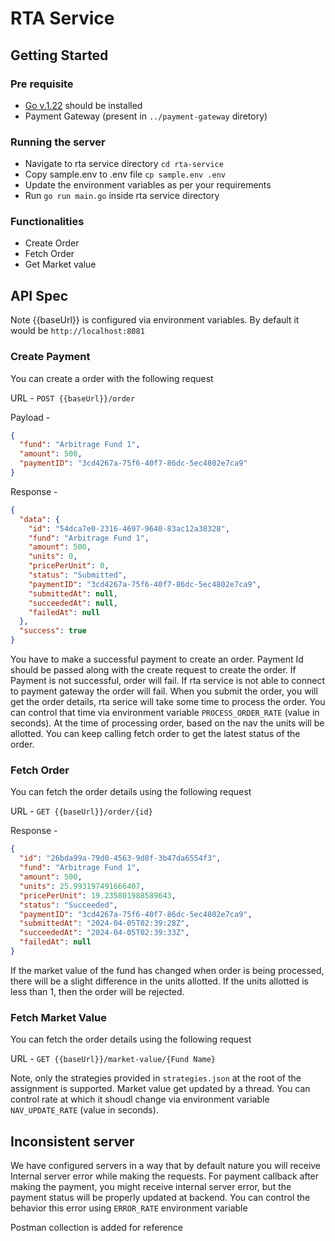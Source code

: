 # RTA Service

## Getting Started

### Pre requisite

- [Go v.1.22](https://go.dev/dl/) should be installed
- Payment Gateway (present in `../payment-gateway` diretory)

### Running the server

- Navigate to rta service directory `cd rta-service`
- Copy sample.env to .env file `cp sample.env .env`
- Update the environment variables as per your requirements
- Run `go run main.go` inside rta service directory

### Functionalities

- Create Order
- Fetch Order
- Get Market value

## API Spec

Note {{baseUrl}} is configured via environment variables. By default it would be `http://localhost:8081`

### Create Payment

You can create a order with the following request

URL - `POST {{baseUrl}}/order`

Payload -

```json
{
  "fund": "Arbitrage Fund 1",
  "amount": 500,
  "paymentID": "3cd4267a-75f6-40f7-86dc-5ec4802e7ca9"
}
```

Response -

```json
{
  "data": {
    "id": "54dca7e0-2316-4697-9640-83ac12a38328",
    "fund": "Arbitrage Fund 1",
    "amount": 500,
    "units": 0,
    "pricePerUnit": 0,
    "status": "Submitted",
    "paymentID": "3cd4267a-75f6-40f7-86dc-5ec4802e7ca9",
    "submittedAt": null,
    "succeededAt": null,
    "failedAt": null
  },
  "success": true
}
```

You have to make a successful payment to create an order. Payment Id should be passed along with the create request to create the order. If Payment is not successful, order will fail. If rta service is not able to connect to payment gateway the order will fail. When you submit the order, you will get the order details, rta serice will take some time to process the order. You can control that time via environment variable `PROCESS_ORDER_RATE` (value in seconds). At the time of processing order, based on the nav the units will be allotted.
You can keep calling fetch order to get the latest status of the order.

### Fetch Order

You can fetch the order details using the following request

URL - `GET {{baseUrl}}/order/{id}`

Response -

```json
{
  "id": "26bda99a-79d0-4563-9d8f-3b47da6554f3",
  "fund": "Arbitrage Fund 1",
  "amount": 500,
  "units": 25.993197491666407,
  "pricePerUnit": 19.235801988589643,
  "status": "Succeeded",
  "paymentID": "3cd4267a-75f6-40f7-86dc-5ec4802e7ca9",
  "submittedAt": "2024-04-05T02:39:28Z",
  "succeededAt": "2024-04-05T02:39:33Z",
  "failedAt": null
}
```

If the market value of the fund has changed when order is being processed, there will be a slight difference in the units allotted. If the units allotted is less than 1, then the order will be rejected.

### Fetch Market Value

You can fetch the order details using the following request

URL - `GET {{baseUrl}}/market-value/{Fund Name}`

Note, only the strategies provided in `strategies.json` at the root of the assignment is supported.
Market value get updated by a thread. You can control rate at which it shoudl change via environment variable `NAV_UPDATE_RATE` (value in seconds).

## Inconsistent server

We have configured servers in a way that by default nature you will receive Internal server error while making the requests. For payment callback after making the payment, you might receive internal server error, but the payment status will be properly updated at backend. You can control the behavior this error using `ERROR_RATE` environment variable

Postman collection is added for reference
